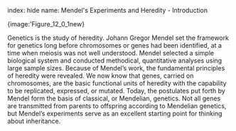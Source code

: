 index: hide
name: Mendel's Experiments and Heredity - Introduction


{image:'Figure_12_0_1new}
        

Genetics is the study of heredity. Johann Gregor Mendel set the framework for genetics long before chromosomes or genes had been identified, at a time when meiosis was not well understood. Mendel selected a simple biological system and conducted methodical, quantitative analyses using large sample sizes. Because of Mendel’s work, the fundamental principles of heredity were revealed. We now know that genes, carried on chromosomes, are the basic functional units of heredity with the capability to be replicated, expressed, or mutated. Today, the postulates put forth by Mendel form the basis of classical, or Mendelian, genetics. Not all genes are transmitted from parents to offspring according to Mendelian genetics, but Mendel’s experiments serve as an excellent starting point for thinking about inheritance.

